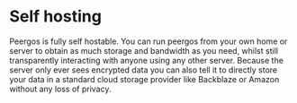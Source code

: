 # Self hosting

Peergos is fully self hostable. You can run peergos from your own home or server to obtain as much storage and bandwidth as you need, whilst still transparently interacting with anyone using any other server. Because the server only ever sees encrypted data you can also tell it to directly store your data in a standard cloud storage provider like Backblaze or Amazon without any loss of privacy. 